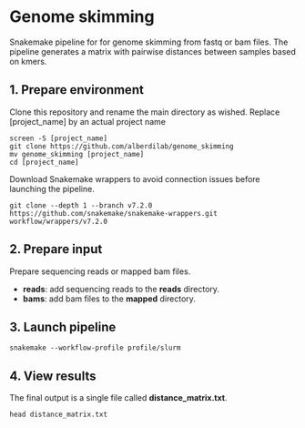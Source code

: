 # Genome skimming

Snakemake pipeline for for genome skimming from fastq or bam files. The pipeline generates a matrix with pairwise distances between samples based on kmers.

## 1. Prepare environment

Clone this repository and rename the main directory as wished. Replace [project_name] by an actual project name

```
screen -S [project_name]
git clone https://github.com/alberdilab/genome_skimming
mv genome_skimming [project_name]
cd [project_name]
```

Download Snakemake wrappers to avoid connection issues before launching the pipeline.

```
git clone --depth 1 --branch v7.2.0 https://github.com/snakemake/snakemake-wrappers.git  workflow/wrappers/v7.2.0
```

## 2. Prepare input

Prepare sequencing reads or mapped bam files.

- **reads**: add sequencing reads to the **reads** directory.
- **bams**: add bam files to the **mapped** directory.

## 3. Launch pipeline

```
snakemake --workflow-profile profile/slurm
```

## 4. View results

The final output is a single file called **distance_matrix.txt**.

```
head distance_matrix.txt
```
